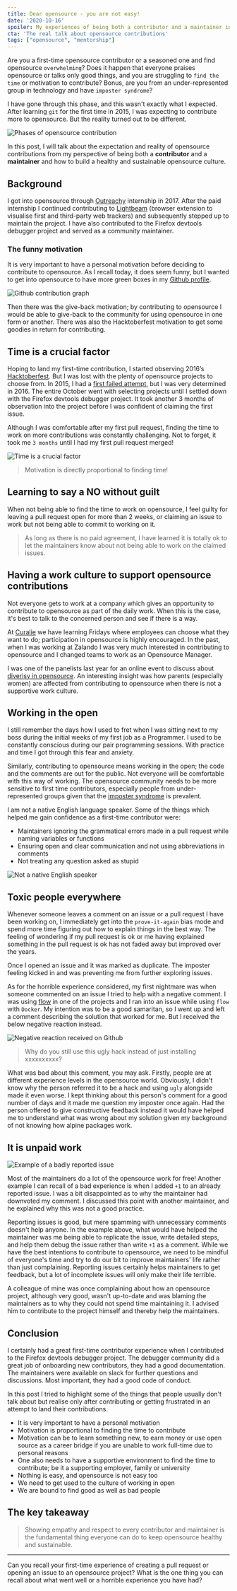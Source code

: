 ```yaml
---
title: Dear opensource - you are not easy!
date: '2020-10-16'
spoiler: My experiences of being both a contributor and a maintainer in the opensource world
cta: 'The real talk about opensource contributions'
tags: ["opensource", "mentorship"]
---
```


Are you a first-time opensource contributor or a seasoned one and find opensource `overwhelming`? Does it happen that everyone praises opensource or talks only good things, and you are struggling to `find the time` or motivation to contribute? Bonus, are you from an under-represented group in technology and have `imposter syndrome`?

I have gone through this phase, and this wasn't exactly what I expected. After learning `git` for the first time in 2015, I was expecting to contribute more to opensource. But the reality turned out to be different.

![Phases of opensource contribution](./phases-of-contribution.png)

In this post, I will talk about the expectation and reality of opensource contributions from my perspective of being both a **contributor** and a **maintainer** and how to build a healthy and sustainable opensource culture.

## Background

I got into opensource through [Outreachy](../ace-your-outreachy-application) internship in 2017. After the paid internship I continued contributing to [Lightbeam](http://princiya.com/) (browser extension to visualise first and third-party web trackers) and subsequently stepped up to maintain the project. I have also contributed to the Firefox devtools debugger project and served as a community maintainer.

### The funny motivation

It is very important to have a personal motivation before deciding to contribute to opensource. As I recall today, it does seem funny, but I wanted to get into opensource to have more green boxes in my [Github profile](https://github.com/princiya).

![Github contribution graph](./github-graph.gif)

Then there was the give-back motivation; by contributing to opensource I would be able to give-back to the community for using opensource in one form or another. There was also the Hacktoberfest motivation to get some goodies in return for contributing.

## Time is a crucial factor

Hoping to land my first-time contribution, I started observing 2016’s [Hacktoberfest](https://hacktoberfest.digitalocean.com/). But I was lost with the plenty of opensource projects to choose from. In 2015, I had a [first failed attempt](../ace-your-outreachy-application/#not-every-attempt-is-successful), but I was very determined in 2016. The entire October went with selecting projects until I settled down with the Firefox devtools debugger project. It took another 3 months of observation into the project before I was confident of claiming the first issue.

Although I was comfortable after my first pull request, finding the time to work on more contributions was constantly challenging. Not to forget, it took me `3 months` until I had my first pull request merged!

![Time is a crucial factor](./time-is-a-crucial-factor.png)

> Motivation is directly proportional to finding time!

## Learning to say a NO without guilt

When not being able to find the time to work on opensource, I feel guilty for leaving a pull request open for more than 2 weeks, or claiming an issue to work but not being able to commit to working on it.

> As long as there is no paid agreement, I have learned it is totally ok to let the maintainers know about not being able to work on the claimed issues.

## Having a work culture to support opensource contributions

Not everyone gets to work at a company which gives an opportunity to contribute to opensource as part of the daily work. When this is the case, it's best to talk to the concerned person and see if there is a way.

At [Curalie](../i-was-interim-cto) we have learning Fridays where employees can choose what they want to do; participation in opensource is highly encouraged. In the past, when I was working at Zalando I was very much interested in contributing to opensource and I changed teams to work as an Opensource Manager.

I was one of the panelists last year for an online event to discuss about [diverisy in opensource](https://princiya777.wordpress.com/2019/04/07/diverse-maintainers-in-open-source/). An interesting insight was how parents (especially women) are affected from contributing to opensource when there is not a supportive work culture.

## Working in the open

I still remember the days how I used to fret when I was sitting next to my boss during the initial weeks of my first job as a Programmer. I used to be constantly conscious during our pair programming sessions. With practice and time I got through this fear and anxiety.

Similarly, contributing to opensource means working in the open; the code and the comments are out for the public. Not everyone will be comfortable with this way of working. The opensource community needs to be more sensitive to first time contributors, especially people from under-represented groups given that the [imposter syndrome](https://princiya777.wordpress.com/2017/07/16/am-i-a-fraud/) is prevalent.

I am not a native English language speaker. Some of the things which helped me gain confidence as a first-time contributor were:

- Maintainers ignoring the grammatical errors made in a pull request while naming variables or functions
- Ensuring open and clear communication and not using abbreviations in comments
- Not treating any question asked as stupid

![Not a native English speaker](./not-a-english-speaker.png)

## Toxic people everywhere

Whenever someone leaves a comment on an issue or a pull request I have been working on, I immediately get into the `prove-it-again` bias mode and spend more time figuring out how to explain things in the best way. The feeling of wondering if my pull request is ok or me having explained something in the pull request is ok has not faded away but improved over the years.

Once I opened an issue and it was marked as duplicate. The imposter feeling kicked in and was preventing me from further exploring issues.

As for the horrible experience considered, my first nightmare was when someone commented on an issue I tried to help with a negative comment. I was using [flow](https://flow.org/) in one of the projects and I ran into an issue while using `flow` with `Docker`. My intention was to be a good samaritan, so I went up and left a comment describing the solution that worked for me. But I received the below negative reaction instead.

![Negative reaction received on Github](./github-negative-issue-comment.jpeg)

> Why do you still use this ugly hack instead of just installing xxxxxxxxxx?

What was bad about this comment, you may ask. Firstly, people are at different experience levels in the opensource world. Obviously, I didn't know why the person referred it to be a hack and using `ugly` alongside made it even worse. I kept thinking about this person's comment for a good number of days and it made me question my imposter once again. Had the person offered to give constructive feedback instead it would have helped me to understand what was wrong about my solution given my background of not knowing how alpine packages work.

## It is unpaid work

![Example of a badly reported issue](./bad-issue-comment.png)

Most of the maintainers do a lot of the opensource work for free! Another example I can recall of a bad experience is when I added `+1` to an already reported issue. I was a bit disappointed as to why the maintainer had downvoted my comment. I discussed this point with another maintainer, and he explained why this was not a good practice.

Reporting issues is good, but mere spamming with unnecessary comments doesn't help anyone. In the example above, what would have helped the maintainer was me being able to replicate the issue, write detailed steps, and help them debug the issue rather than write `+1` as a comment. While we have the best intentions to contribute to opensource, we need to be mindful of everyone's time and try to do our bit to improve maintainers' life rather than just complaining. Reporting issues certainly helps maintainers to get feedback, but a lot of incomplete issues will only make their life terrible.

A colleague of mine was once complaining about how an opensource project, although very good, wasn't up-to-date and was blaming the maintainers as to why they could not spend time maintaining it. I advised him to contribute to the project himself and thereby help the maintainers.

## Conclusion

I certainly had a great first-time contributor experience when I contributed to the Firefox devtools debugger project. The debugger community did a great job of onboarding new contributors, they had a good documentation. The maintainers were available on slack for further questions and discussions. Most important, they had a good code of conduct.

In this post I tried to highlight some of the things that people usually don't talk about but realise only after contributing or getting frustrated in an attempt to land their contributions. 

- It is very important to have a personal motivation
- Motivation is proportional to finding the time to contribute
- Motivation can be to learn something new, to earn money or use open source as a career bridge if you are unable to work full-time due to personal reasons
- One also needs to have a supportive environment to find the time to contribute; be it a supporting employer, family or university
- Nothing is easy, and opensource is not easy too
- We need to get used to the culture of working in open
- We are bound to find good as well as bad people

## The key takeaway

> Showing empathy and respect to every contributor and maintainer is the fundamental thing everyone can do to keep opensource healthy and sustainable.

---

Can you recall your first-time experience of creating a pull request or opening an issue to an opensource project? What is the one thing you can recall about what went well or a horrible experience you have had?
